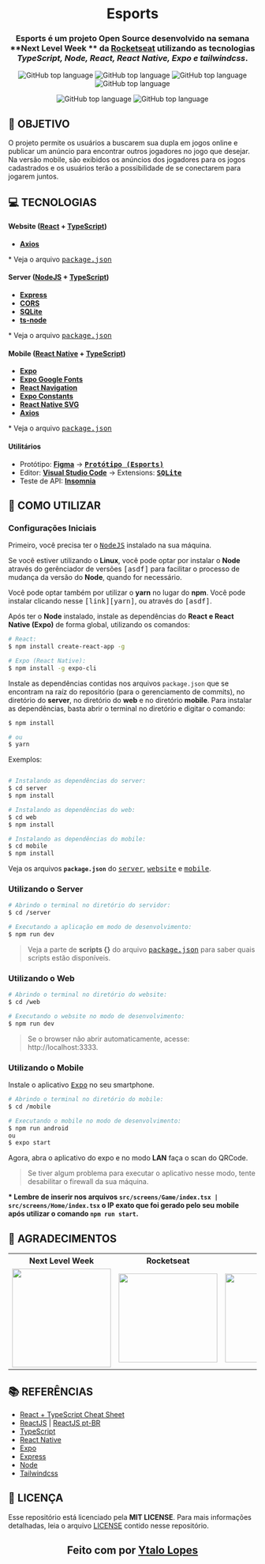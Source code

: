 <h1 align="center">
    Esports
</h1>

<h3 align="center">

Esports é um projeto **Open Source** desenvolvido na semana **Next Level Week ** da **[Rocketseat][rocketseat_site]** utilizando as tecnologias ***TypeScript, Node, React, React Native, Expo e tailwindcss***.

</h3>

<p align="center">
  <img alt="GitHub top language" src="./photos-app/Splash.png">
  <img alt="GitHub top language" src="./photos-app/Home.png">
  <img alt="GitHub top language" src="./photos-app/Anuncios.png">
  <img alt="GitHub top language" src="./photos-app/Conectado.png">
</p>

<p align="center">
  <img alt="GitHub top language" src="./photos-app/Landing.jpg">
  <img alt="GitHub top language" src="./photos-app/Publicar anuncio.jpg">
</p>

## **:rocket: OBJETIVO**

O projeto permite os usuários a buscarem sua dupla em jogos online e publicar um anúncio para encontrar outros jogadores no jogo que desejar. Na versão mobile, são exibidos os anúncios dos jogadores para os jogos cadastrados e os usuários terão a possibilidade de se conectarem para jogarem juntos.

<!-- 
  ...
  Local Reservado para o GIF do projeto rodando.
  ...
-->

## **:computer: TECNOLOGIAS**


#### **Website** ([React][react] + [TypeScript][typescript])

  - **[Axios][axios]**

  \* Veja o arquivo <kbd>[package.json](./sources/website/package.json)</kbd>

#### **Server** ([NodeJS][node] + [TypeScript][typescript])

  - **[Express][express]**
  - **[CORS][cors]**
  - **[SQLite][sqlite3]**
  - **[ts-node][tsnode]**

  \* Veja o arquivo <kbd>[package.json](./sources/server/package.json)</kbd>

#### **Mobile** ([React Native][react_native] + [TypeScript][typescript])

  - **[Expo][expo]**
  - **[Expo Google Fonts][expo_google_fonts]**
  - **[React Navigation][react_navigation]**
  - **[Expo Constants][expo_constants]**
  - **[React Native SVG][react_native_svg]**
  - **[Axios][axios]**

  \* Veja o arquivo <kbd>[package.json](./sources/mobile/package.json)</kbd>

#### **Utilitários**

- Protótipo: **[Figma](https://www.figma.com/)** &rarr; **<kbd>[Protótipo (Esports)](https://www.figma.com/file/CHhEgW1C8f953wehOUQjvp/NLW-eSports-(Community)?node-id=6%3A23)</kbd>**
- Editor: **[Visual Studio Code][vscode]** &rarr; Extensions: **<kbd>[SQLite][vscode_sqlite_extension]</kbd>**
- Teste de API: **[Insomnia][insomnia]**

## **:wine_glass: COMO UTILIZAR**

### Configurações Iniciais

Primeiro, você precisa ter o <kbd>[NodeJS](https://nodejs.org/en/download/)</kbd> instalado na sua máquina. 

Se você estiver utilizando o **Linux**, você pode optar por instalar o **Node** através do gerênciador de versões <kbd>[asdf]</kbd> para facilitar o processo de mudança da versão do **Node**, quando for necessário.

Você pode optar também por utilizar o **yarn** no lugar do **npm**. Você pode instalar clicando nesse <kbd>[link][yarn]</kbd>, ou através do <kbd>[asdf]</kbd>.

Após ter o **Node** instalado, instale as dependências do **React e React Native (Expo)** de forma global, utilizando os comandos:

```sh
# React:
$ npm install create-react-app -g

# Expo (React Native):
$ npm install -g expo-cli 
```

Instale as dependências contidas nos arquivos `package.json` que se encontram na raíz do repositório (para o gerenciamento de commits), no diretório do **server**, no diretório do **web** e no diretório **mobile**. Para instalar as dependências, basta abrir o terminal no diretório e digitar o comando:

```sh
$ npm install

# ou
$ yarn
```

Exemplos:
```sh

# Instalando as dependências do server:
$ cd server
$ npm install

# Instalando as dependências do web:
$ cd web
$ npm install

# Instalando as dependências do mobile:
$ cd mobile
$ npm install
```

Veja os arquivos **`package.json`** do <kbd>[server](/server/package.json)</kbd>, <kbd>[website](/web/package.json)</kbd> e <kbd>[mobile](/mobile/package.json)</kbd>.

### Utilizando o Server

```sh
# Abrindo o terminal no diretório do servidor:
$ cd /server

# Executando a aplicação em modo de desenvolvimento:
$ npm run dev
```

> Veja a parte de **scripts {}** do arquivo <kbd>[package.json](/server/package.json)</kbd> para saber quais scripts estão disponíveis.

### Utilizando o Web

```sh
# Abrindo o terminal no diretório do website:
$ cd /web

# Executando o website no modo de desenvolvimento:
$ npm run dev
```

> Se o browser não abrir automaticamente, acesse: http://localhost:3333.

### Utilizando o Mobile

Instale o aplicativo <kbd>[Expo](https://play.google.com/store/apps/details?id=host.exp.exponent&hl=en)</kbd> no seu smartphone.

```sh
# Abrindo o terminal no diretório do mobile:
$ cd /mobile

# Executando o mobile no modo de desenvolvimento:
$ npm run android
ou
$ expo start
```

Agora, abra o aplicativo do expo e no modo **LAN** faça o scan do QRCode.

> Se tiver algum problema para executar o aplicativo nesse modo, tente desabilitar o firewall da sua máquina.

**\* Lembre de inserir nos arquivos `src/screens/Game/index.tsx | src/screens/Home/index.tsx` o IP exato que foi gerado pelo seu mobile após utilizar o comando `npm run start`.**

## **:star2: AGRADECIMENTOS**

<div align=center>

<table style="width:100%">
  <tr align=center>
    <th><strong>Next Level Week</strong></th>
    <th><strong>Rocketseat</strong></th>
    <th><strong>diego3g</strong></th>
    <th><strong>maykbrito</strong></th>
  </tr>
  <tr align=center>
    <td>
      <a href="https://nextlevelweek.com/">
        <img width="200" src="https://user-images.githubusercontent.com/42815135/83976057-f0352c00-a8cd-11ea-88da-22ff672ce842.png">
      </a>
    </td>
    <td>
      <a href="https://rocketseat.com.br/">
        <img width="200" height="180" src="https://user-images.githubusercontent.com/38081852/83981650-1e2e6680-a8f6-11ea-9f42-6df8fe809e4b.png">
      </a>
    </td>
    <td>
      <a href="https://github.com/diego3g">
        <img width="200" height="180" src="https://user-images.githubusercontent.com/38081852/83981712-b7f61380-a8f6-11ea-9099-bd3677e97e39.jpg">
      </a>
    </td>
    <td>
      <a href="https://github.com/rodrigorgtic">
        <img width="200" height="180" src="https://avatars.githubusercontent.com/u/49030804?v=4">
      </a>
    </td>
  </tr>
</table>

</div>

## **:books: REFERÊNCIAS**

- [React + TypeScript Cheat Sheet](https://github.com/typescript-cheatsheets/react-typescript-cheatsheet)
- [ReactJS](https://reactjs.org/docs/getting-started.html) | [ReactJS pt-BR](https://pt-br.reactjs.org/docs/getting-started.html)
- [TypeScript](https://www.typescriptlang.org/docs/home.html)
- [React Native](https://reactnative.dev/docs/getting-started)
- [Expo](https://expo.io/learn)
- [Express](https://expressjs.com/pt-br/)
- [Node](https://nodejs.org/en/)
- [Tailwindcss](https://tailwindcss.com/)

## **:page_with_curl: LICENÇA**

Esse repositório está licenciado pela **MIT LICENSE**. Para mais informações detalhadas, leia o arquivo [LICENSE](./LICENSE) contido nesse repositório. 

<h2 align="center">Feito com por <a href="https://www.linkedin.com/in/ytalolopes/">Ytalo Lopes</a></h2>

<!-- Website Links -->

[rocketseat_site]: https://rocketseat.com.br/

<!-- Badges -->

[github_issues_badge]: https://img.shields.io/github/issues/x0n4d0/ecoleta?color=green

[repository_license_badge]: https://img.shields.io/github/license/x0n4d0/ecoleta

[node_version_badge]: https://img.shields.io/badge/node-12.17.0-green

[npm_version_badge]: https://img.shields.io/badge/npm-6.14.4-red

[web_react_badge]: https://img.shields.io/badge/web-react-blue

[mobile_react-native_badge]: https://img.shields.io/badge/mobile-react%20native-blueviolet

[server_nodejs_badge]: https://img.shields.io/badge/server-nodejs-important

<!-- Techs -->

[react]: https://reactjs.org/

[typescript]: https://www.typescriptlang.org/

[node]: https://nodejs.org/en/

[vscode]: https://code.visualstudio.com/

[react_native]: http://www.reactnative.com/

[vscode_sqlite_extension]: https://marketplace.visualstudio.com/items?itemName=alexcvzz.vscode-sqlite

[markdown_emoji]: https://gist.github.com/rxaviers/7360908

[express]: https://expressjs.com/

[cors]: https://expressjs.com/en/resources/middleware/cors.html

[sqlite3]: https://github.com/mapbox/node-sqlite3

[tsnode]: https://github.com/TypeStrong/ts-node

[insomnia]: https://insomnia.rest/

[axios]: https://github.com/axios/axios

[expo]: https://expo.io/

[expo_google_fonts]: https://github.com/expo/google-fonts

[react_navigation]: https://reactnavigation.org/

[expo_constants]: https://docs.expo.io/versions/latest/sdk/constants/

[react_native_svg]: https://github.com/react-native-community/react-native-svg
